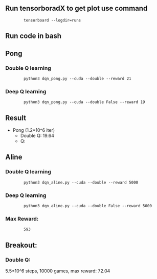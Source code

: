 ## Run tensorboradX to get plot use command 

            tensorboard --logdir=runs
    
## Run code in bash 

## Pong 
### Double Q learning 
            python3 dqn_pong.py --cuda --double --reward 21

### Deep Q learning 

            python3 dqn_pong.py --cuda --double False --reward 19

## Result 

* Pong (1.2*10^6 iter)
    - Double Q: 19.64
    - Q: 

    
## Aline 
### Double Q learning 
            python3 dqn_aline.py --cuda --double --reward 5000

### Deep Q learning 

            python3 dqn_aline.py --cuda --double False --reward 5000

### Max Reward:
            593


## Breakout:
### Double Q:
5.5*10^6 steps, 10000 games, max reward: 72.04
